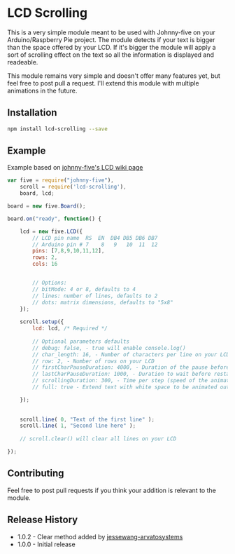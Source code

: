 LCD Scrolling
=========

This is a very simple module meant to be used with Johnny-five on your Arduino/Raspberry Pie project.
The module detects if your text is bigger than the space offered by your LCD. If it's bigger the module will apply a sort of scrolling effect on the text so all the information is displayed and readeable.

This module remains very simple and doesn't offer many features yet, but feel free to post pull a request. I'll extend this module with multiple animations in the future.

## Installation
```bash
npm install lcd-scrolling --save
```

## Example
Example based on [johnny-five's LCD wiki page](https://github.com/rwaldron/johnny-five/wiki/LCD)

```javascript
var five = require("johnny-five"),
    scroll = require('lcd-scrolling'),
    board, lcd;

board = new five.Board();

board.on("ready", function() {

    lcd = new five.LCD({
        // LCD pin name  RS  EN  DB4 DB5 DB6 DB7
        // Arduino pin # 7    8   9   10  11  12
        pins: [7,8,9,10,11,12],
        rows: 2,
        cols: 16


        // Options:
        // bitMode: 4 or 8, defaults to 4
        // lines: number of lines, defaults to 2
        // dots: matrix dimensions, defaults to "5x8"
    });
    
    scroll.setup({
        lcd: lcd, /* Required */
        
        // Optional parameters defaults
        // debug: false, - true will enable console.log()
        // char_length: 16, - Number of characters per line on your LCD
        // row: 2, - Number of rows on your LCD
        // firstCharPauseDuration: 4000, - Duration of the pause before your text start scrolling. Value in ms
        // lastCharPauseDuration: 1000, - Duration to wait before restarting the animation
        // scrollingDuration: 300, - Time per step (speed of the animation).
        // full: true - Extend text with white space to be animated out of the screen completely

    });
    
    
    scroll.line( 0, "Text of the first line" );
    scroll.line( 1, "Second line here" );
    
    // scroll.clear() will clear all lines on your LCD

});
```

## Contributing
Feel free to post pull requests if you think your addition is relevant to the module.

## Release History
* 1.0.2 - Clear method added by [jessewang-arvatosystems](https://github.com/jessewang-arvatosystems)
* 1.0.0 - Initial release
